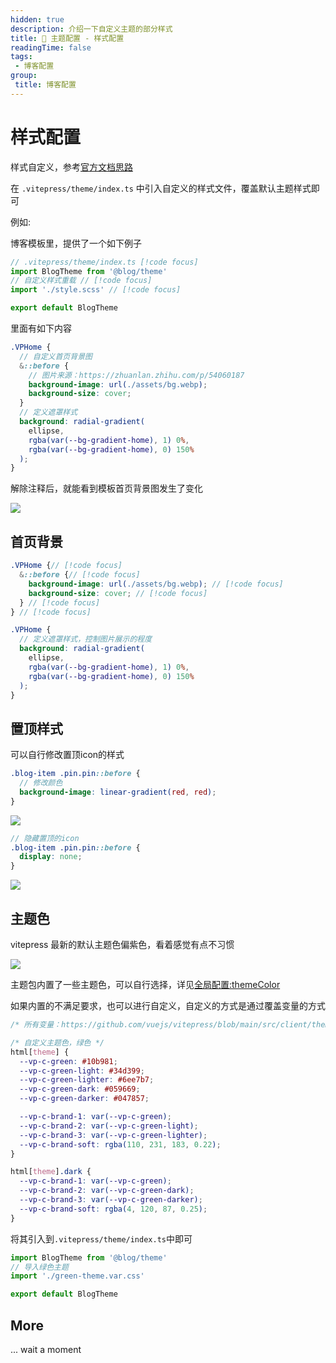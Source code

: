 ```yaml
---
hidden: true
description: 介绍一下自定义主题的部分样式
title: 🔧 主题配置 - 样式配置
readingTime: false
tags:
 - 博客配置
group:
 title: 博客配置
---
```


# 样式配置
样式自定义，参考[官方文档思路](https://vitepress.vuejs.org/guide/theme-introduction#customizing-css)

在 `.vitepress/theme/index.ts` 中引入自定义的样式文件，覆盖默认主题样式即可

例如:

博客模板里，提供了一个如下例子

```ts
// .vitepress/theme/index.ts [!code focus]
import BlogTheme from '@blog/theme'
// 自定义样式重载 // [!code focus]
import './style.scss' // [!code focus]

export default BlogTheme
```

里面有如下内容
```scss
.VPHome {
  // 自定义首页背景图
  &::before {
    // 图片来源：https://zhuanlan.zhihu.com/p/54060187
    background-image: url(./assets/bg.webp);
    background-size: cover;
  }
  // 定义遮罩样式
  background: radial-gradient(
    ellipse,
    rgba(var(--bg-gradient-home), 1) 0%,
    rgba(var(--bg-gradient-home), 0) 150%
  );
}
```
解除注释后，就能看到模板首页背景图发生了变化

![](https://img.cdn.sugarat.top/mdImg/MTY3Njk5MTAzODkzOQ==676991038939)

## 首页背景
```scss
.VPHome {// [!code focus]
  &::before {// [!code focus]
    background-image: url(./assets/bg.webp); // [!code focus]
    background-size: cover; // [!code focus]
  } // [!code focus]
} // [!code focus]

.VPHome {
  // 定义遮罩样式，控制图片展示的程度
  background: radial-gradient(
    ellipse,
    rgba(var(--bg-gradient-home), 1) 0%,
    rgba(var(--bg-gradient-home), 0) 150%
  );
}
```

## 置顶样式
可以自行修改置顶icon的样式
```scss
.blog-item .pin.pin::before {
  // 修改颜色
  background-image: linear-gradient(red, red);
}
```
![](https://img.cdn.sugarat.top/mdImg/MTY3NzA3OTExMjgxMA==677079112810)

```scss
// 隐藏置顶的icon
.blog-item .pin.pin::before {
  display: none;
}
```
![](https://img.cdn.sugarat.top/mdImg/MTY3NzA3OTIwODAzNg==677079208036)


## 主题色
vitepress 最新的默认主题色偏紫色，看着感觉有点不习惯

![](https://img.cdn.sugarat.top/mdImg/MTY5MTkyODQ0ODUzOQ==691928448539)

主题包内置了一些主题色，可以自行选择，详见[全局配置:themeColor](./global.md#themecolor)

如果内置的不满足要求，也可以进行自定义，自定义的方式是通过覆盖变量的方式

```css
/* 所有变量：https://github.com/vuejs/vitepress/blob/main/src/client/theme-default/styles/vars.css */

/* 自定义主题色，绿色 */
html[theme] {
  --vp-c-green: #10b981;
  --vp-c-green-light: #34d399;
  --vp-c-green-lighter: #6ee7b7;
  --vp-c-green-dark: #059669;
  --vp-c-green-darker: #047857;

  --vp-c-brand-1: var(--vp-c-green);
  --vp-c-brand-2: var(--vp-c-green-light);
  --vp-c-brand-3: var(--vp-c-green-lighter);
  --vp-c-brand-soft: rgba(110, 231, 183, 0.22);
}

html[theme].dark {
  --vp-c-brand-1: var(--vp-c-green);
  --vp-c-brand-2: var(--vp-c-green-dark);
  --vp-c-brand-3: var(--vp-c-green-darker);
  --vp-c-brand-soft: rgba(4, 120, 87, 0.25);
}
```
将其引入到`.vitepress/theme/index.ts`中即可

```ts
import BlogTheme from '@blog/theme'
// 导入绿色主题
import './green-theme.var.css'

export default BlogTheme
```

## More
... wait a moment